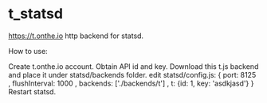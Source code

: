 # t_statsd
https://t.onthe.io http backend for statsd.

How to use:

Create t.onthe.io account.
Obtain API id and key.
Download this t.js backend and place it under statsd/backends folder.
edit statsd/config.js:
{
  port: 8125
  , flushInterval: 1000
  , backends: ['./backends/t']
  , t: {id: 1, key: 'asdkjasd'}
}
Restart statsd.
